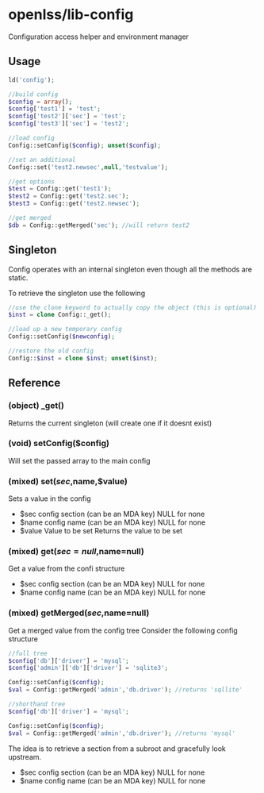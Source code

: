 openlss/lib-config
==========

Configuration access helper and environment manager

Usage
----

```php
ld('config');

//build config
$config = array();
$config['test1'] = 'test';
$config['test2']['sec'] = 'test';
$config['test3']['sec'] = 'test2';

//load config
Config::setConfig($config); unset($config);

//set an additional
Config::set('test2.newsec',null,'testvalue');

//get options
$test = Config::get('test1');
$test2 = Config::get('test2.sec');
$test3 = Config::get('test2.newsec');

//get merged
$db = Config::getMerged('sec'); //will return test2
```

Singleton
----
Config operates with an internal singleton even though all the methods are static.

To retrieve the singleton use the following

```php
//use the clone keyword to actually copy the object (this is optional)
$inst = clone Config::_get();

//load up a new temporary config
Config::setConfig($newconfig);

//restore the old config
Config::$inst = clone $inst; unset($inst);
```

Reference
----

### (object) _get()
Returns the current singleton (will create one if it doesnt exist)

### (void) setConfig($config)
Will set the passed array to the main config

### (mixed) set($sec,$name,$value)
Sets a value in the config
  * $sec		config section (can be an MDA key) NULL for none
  * $name		config name (can be an MDA key) NULL for none
  * $value		Value to be set
Returns the value to be set

### (mixed) get($sec=null,$name=null)
Get a value from the confi structure
  * $sec		config section (can be an MDA key) NULL for none
  * $name		config name (can be an MDA key) NULL for none

### (mixed) getMerged($sec,$name=null)
Get a merged value from the config tree
Consider the following config structure
```php
//full tree
$config['db']['driver'] = 'mysql';
$config['admin']['db']['driver'] = 'sqlite3';

Config::setConfig($config);
$val = Config::getMerged('admin','db.driver'); //returns 'sqllite'

//shorthand tree
$config['db']['driver'] = 'mysql';

Config::setConfig($config);
$val = Config::getMerged('admin','db.driver'); //returns 'mysql'

```
The idea is to retrieve a section from a subroot and gracefully look upstream.
  * $sec		config section (can be an MDA key) NULL for none
  * $name		config name (can be an MDA key) NULL for none


